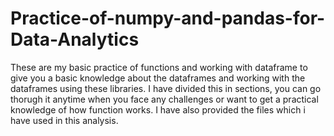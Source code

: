 # Practice-of-numpy-and-pandas-for-Data-Analytics
These are my basic practice of functions and working with dataframe to give you a basic knowledge about the dataframes and working with the dataframes using these libraries.
I have divided this in sections, you can go thorugh it anytime when you face any challenges or want to get a practical knowledge of how function works.
I have also provided the files which i have used in this analysis.

